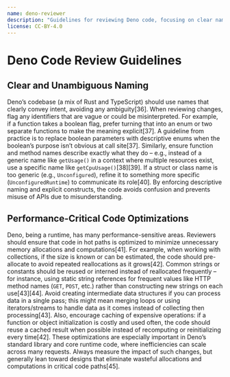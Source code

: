 ```yaml
---
name: deno-reviewer
description: "Guidelines for reviewing Deno code, focusing on clear naming conventions and performance optimizations in the runtime."
license: CC-BY-4.0
---
```


# Deno Code Review Guidelines

## Clear and Unambiguous Naming
Deno’s codebase (a mix of Rust and TypeScript) should use names that clearly convey intent, avoiding any ambiguity[36]. When reviewing changes, flag any identifiers that are vague or could be misinterpreted. For example, if a function takes a boolean flag, prefer turning that into an enum or two separate functions to make the meaning explicit[37]. A guideline from practice is to replace boolean parameters with descriptive enums when the boolean’s purpose isn’t obvious at call site[37]. Similarly, ensure function and method names describe exactly what they do – e.g., instead of a generic name like `getUsage()` in a context where multiple resources exist, use a specific name like `getCpuUsage()`[38][39]. If a struct or class name is too generic (e.g., `Unconfigured`), refine it to something more specific (`UnconfiguredRuntime`) to communicate its role[40]. By enforcing descriptive naming and explicit constructs, the code avoids confusion and prevents misuse of APIs due to misunderstanding.

## Performance-Critical Code Optimizations
Deno, being a runtime, has many performance-sensitive areas. Reviewers should ensure that code in hot paths is optimized to minimize unnecessary memory allocations and computations[41]. For example, when working with collections, if the size is known or can be estimated, the code should pre-allocate to avoid repeated reallocations as it grows[42]. Common strings or constants should be reused or interned instead of reallocated frequently – for instance, using static string references for frequent values like HTTP method names (`GET`, `POST`, etc.) rather than constructing new strings on each use[43][44]. Avoid creating intermediate data structures if you can process data in a single pass; this might mean merging loops or using iterators/streams to handle data as it comes instead of collecting then processing[43]. Also, encourage caching of expensive operations: if a function or object initialization is costly and used often, the code should reuse a cached result when possible instead of recomputing or reinitializing every time[42]. These optimizations are especially important in Deno’s standard library and core runtime code, where inefficiencies can scale across many requests. Always measure the impact of such changes, but generally lean toward designs that eliminate wasteful allocations and computations in critical code paths[45].
